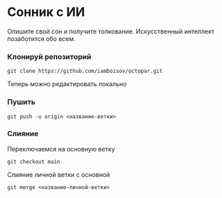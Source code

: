 # Сонник с ИИ
Опишите свой сон и получите толкование. Искусственный интеллект позаботится обо всем.
### Клонируй репозиторий
```
git clone https://github.com/iamboisov/octopar.git 
```


Теперь можно редактировать локально

### Пушить

```
git push -u origin <название-ветки>
```

### Слияние
Переключаемся на основную ветку
```
git checkout main
```
Слияние личной ветки с основной
```
git merge <название-личной-ветки>
```